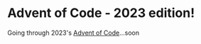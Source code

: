 # Advent of Code - 2023 edition!

Going through 2023's [Advent of Code](https://adventofcode.com/2015)...soon

